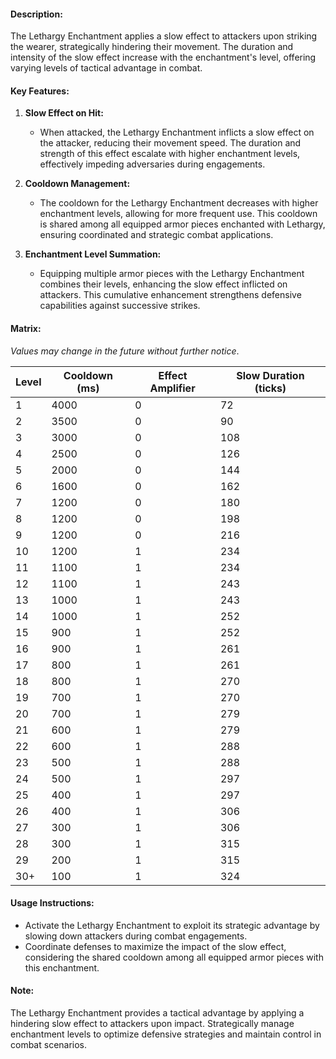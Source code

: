 #### **Description:**

The Lethargy Enchantment applies a slow effect to attackers upon striking the wearer, strategically hindering their movement. The duration and intensity of the slow effect increase with the enchantment's level, offering varying levels of tactical advantage in combat.

#### **Key Features:**

1. **Slow Effect on Hit:**
    
    - When attacked, the Lethargy Enchantment inflicts a slow effect on the attacker, reducing their movement speed. The duration and strength of this effect escalate with higher enchantment levels, effectively impeding adversaries during engagements.
2. **Cooldown Management:**
    
    - The cooldown for the Lethargy Enchantment decreases with higher enchantment levels, allowing for more frequent use. This cooldown is shared among all equipped armor pieces enchanted with Lethargy, ensuring coordinated and strategic combat applications.
3. **Enchantment Level Summation:**
    
    - Equipping multiple armor pieces with the Lethargy Enchantment combines their levels, enhancing the slow effect inflicted on attackers. This cumulative enhancement strengthens defensive capabilities against successive strikes.

#### **Matrix:**

_Values may change in the future without further notice_.

| Level | Cooldown (ms) | Effect Amplifier | Slow Duration (ticks) |
| ----- | ------------- | ---------------- | --------------------- |
| 1     | 4000          | 0                | 72                    |
| 2     | 3500          | 0                | 90                    |
| 3     | 3000          | 0                | 108                   |
| 4     | 2500          | 0                | 126                   |
| 5     | 2000          | 0                | 144                   |
| 6     | 1600          | 0                | 162                   |
| 7     | 1200          | 0                | 180                   |
| 8     | 1200          | 0                | 198                   |
| 9     | 1200          | 0                | 216                   |
| 10    | 1200          | 1                | 234                   |
| 11    | 1100          | 1                | 234                   |
| 12    | 1100          | 1                | 243                   |
| 13    | 1000          | 1                | 243                   |
| 14    | 1000          | 1                | 252                   |
| 15    | 900           | 1                | 252                   |
| 16    | 900           | 1                | 261                   |
| 17    | 800           | 1                | 261                   |
| 18    | 800           | 1                | 270                   |
| 19    | 700           | 1                | 270                   |
| 20    | 700           | 1                | 279                   |
| 21    | 600           | 1                | 279                   |
| 22    | 600           | 1                | 288                   |
| 23    | 500           | 1                | 288                   |
| 24    | 500           | 1                | 297                   |
| 25    | 400           | 1                | 297                   |
| 26    | 400           | 1                | 306                   |
| 27    | 300           | 1                | 306                   |
| 28    | 300           | 1                | 315                   |
| 29    | 200           | 1                | 315                   |
| 30+   | 100           | 1                | 324                   |

#### **Usage Instructions:**

- Activate the Lethargy Enchantment to exploit its strategic advantage by slowing down attackers during combat engagements.
- Coordinate defenses to maximize the impact of the slow effect, considering the shared cooldown among all equipped armor pieces with this enchantment.

#### **Note:**

The Lethargy Enchantment provides a tactical advantage by applying a hindering slow effect to attackers upon impact. Strategically manage enchantment levels to optimize defensive strategies and maintain control in combat scenarios.
